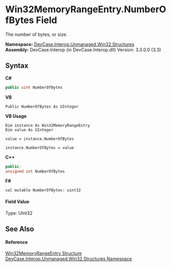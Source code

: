 # Win32MemoryRangeEntry.NumberOfBytes Field
 

The number of bytes, or size.

**Namespace:**&nbsp;<a href="N_DevCase_Interop_Unmanaged_Win32_Structures">DevCase.Interop.Unmanaged.Win32.Structures</a><br />**Assembly:**&nbsp;DevCase.Interop (in DevCase.Interop.dll) Version: 3.3.0.0 (3.3)

## Syntax

**C#**<br />
``` C#
public uint NumberOfBytes
```

**VB**<br />
``` VB
Public NumberOfBytes As UInteger
```

**VB Usage**<br />
``` VB Usage
Dim instance As Win32MemoryRangeEntry
Dim value As UInteger

value = instance.NumberOfBytes

instance.NumberOfBytes = value
```

**C++**<br />
``` C++
public:
unsigned int NumberOfBytes
```

**F#**<br />
``` F#
val mutable NumberOfBytes: uint32
```


#### Field Value
Type: UInt32

## See Also


#### Reference
<a href="T_DevCase_Interop_Unmanaged_Win32_Structures_Win32MemoryRangeEntry">Win32MemoryRangeEntry Structure</a><br /><a href="N_DevCase_Interop_Unmanaged_Win32_Structures">DevCase.Interop.Unmanaged.Win32.Structures Namespace</a><br />